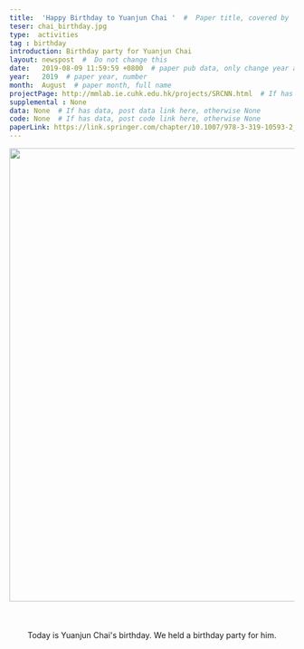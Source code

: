 ```yaml
---
title:  'Happy Birthday to Yuanjun Chai '  #  Paper title, covered by ''
teser: chai_birthday.jpg
type:  activities
tag : birthday
introduction: Birthday party for Yuanjun Chai
layout: newspost  #  Do not change this
date:   2019-08-09 11:59:59 +0800  # paper pub data, only change year and month according to this format
year:   2019  # paper year, number
month:  August  # paper month, full name
projectPage: http://mmlab.ie.cuhk.edu.hk/projects/SRCNN.html  # If has project page, link here, otherwise None
supplemental : None
data: None  # If has data, post data link here, otherwise None
code: None  # If has data, post code link here, otherwise None
paperLink: https://link.springer.com/chapter/10.1007/978-3-319-10593-2_13  # post paper pdf link here
---
```


<center><img src="http://xpixel.group/images/activities/chai_birthday.jpg" width = "800" height = "auto"  /></center>

&nbsp;
&nbsp;
<center>
<p style="font-size:20px;width:68%;text-align:left" > 

Today is Yuanjun Chai's birthday. We held a birthday party for him.
</p>
</center>
&nbsp;


